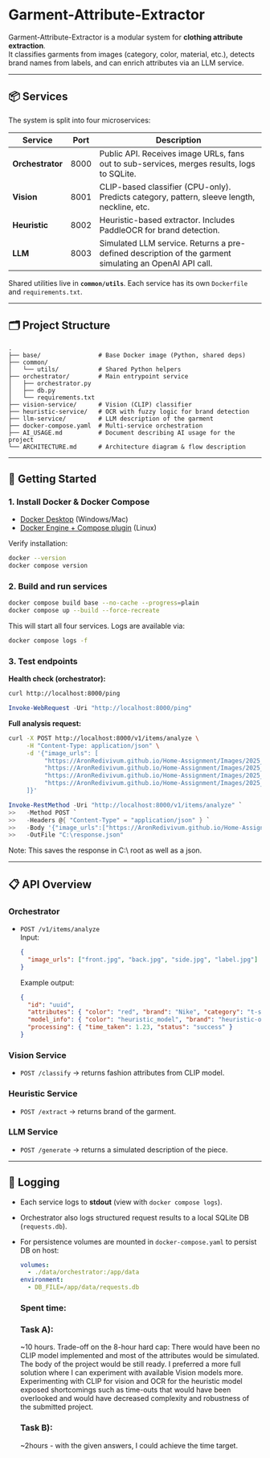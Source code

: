 # Garment-Attribute-Extractor

Garment-Attribute-Extractor is a modular system for **clothing attribute extraction**.  
It classifies garments from images (category, color, material, etc.), detects brand names from labels, and can enrich attributes via an LLM service.

---

## 📦 Services

The system is split into four microservices:

| Service         | Port | Description |
|-----------------|------|-------------|
| **Orchestrator** | 8000 | Public API. Receives image URLs, fans out to sub-services, merges results, logs to SQLite. |
| **Vision**       | 8001 | CLIP-based classifier (CPU-only). Predicts category, pattern, sleeve length, neckline, etc. |
| **Heuristic**    | 8002 | Heuristic-based extractor. Includes PaddleOCR for brand detection. |
| **LLM**          | 8003 | Simulated LLM service. Returns a pre-defined description of the garment simulating an OpenAI API call. |

Shared utilities live in **`common/utils`**. Each service has its own `Dockerfile` and `requirements.txt`.

---

## 🗂 Project Structure

```
.
├── base/                # Base Docker image (Python, shared deps)
├── common/
│   └── utils/           # Shared Python helpers
├── orchestrator/        # Main entrypoint service
│   ├── orchestrator.py
│   ├── db.py
│   └── requirements.txt
├── vision-service/      # Vision (CLIP) classifier
├── heuristic-service/   # OCR with fuzzy logic for brand detection
├── llm-service/         # LLM description of the garment
├── docker-compose.yaml  # Multi-service orchestration
├── AI_USAGE.md          # Document describing AI usage for the project
└── ARCHITECTURE.md      # Architecture diagram & flow description

```

---

## 🚀 Getting Started

### 1. Install Docker & Docker Compose
- [Docker Desktop](https://www.docker.com/products/docker-desktop/) (Windows/Mac)  
- [Docker Engine + Compose plugin](https://docs.docker.com/compose/install/) (Linux)

Verify installation:
```bash
docker --version
docker compose version
```

### 2. Build and run services
```bash
docker compose build base --no-cache --progress=plain
docker compose up --build --force-recreate
```

This will start all four services. Logs are available via:
```bash
docker compose logs -f
```

### 3. Test endpoints

**Health check (orchestrator):**
```bash
curl http://localhost:8000/ping
```
```powershell
Invoke-WebRequest -Uri "http://localhost:8000/ping"
```


**Full analysis request:**
```bash
curl -X POST http://localhost:8000/v1/items/analyze \
     -H "Content-Type: application/json" \
     -d '{"image_urls": [
          "https://AronRedivivum.github.io/Home-Assignment/Images/2025_08_2009_01_320011.JPG",
          "https://AronRedivivum.github.io/Home-Assignment/Images/2025_08_2009_01_490012.JPG",
          "https://AronRedivivum.github.io/Home-Assignment/Images/2025_08_2009_02_020040.JPG",
          "https://AronRedivivum.github.io/Home-Assignment/Images/2025_08_2009_02_150041.JPG"
     ]}'
```
```powershell
Invoke-RestMethod -Uri "http://localhost:8000/v1/items/analyze" `
>>   -Method POST `
>>   -Headers @{ "Content-Type" = "application/json" } `
>>   -Body '{"image_urls":["https://AronRedivivum.github.io/Home-Assignment/Images/2025_08_2009_01_320011.JPG", "https://AronRedivivum.github.io/Home-Assignment/Images/2025_08_2009_01_490012.JPG", "https://AronRedivivum.github.io/Home-Assignment/Images/2025_08_2009_02_020040.JPG", "https://AronRedivivum.github.io/Home-Assignment/Images/2025_08_2009_02_150041.JPG"]}' `
>>   -OutFile "C:\response.json"
```
Note: This saves the response in C:\ root as well as a json.

---

## 📋 API Overview

### Orchestrator
- `POST /v1/items/analyze`  
  Input:  
  ```json
  {
    "image_urls": ["front.jpg", "back.jpg", "side.jpg", "label.jpg"]
  }
  ```
  Example output:
  ```json
  {
    "id": "uuid",
    "attributes": { "color": "red", "brand": "Nike", "category": "t-shirt" },
    "model_info": { "color": "heuristic_model", "brand": "heuristic-ocr", "category": "clip-model" },
    "processing": { "time_taken": 1.23, "status": "success" }
  }
  ```

### Vision Service
- `POST /classify` → returns fashion attributes from CLIP model.

### Heuristic Service
- `POST /extract` → returns brand of the garment.

### LLM Service
- `POST /generate` → returns a simulated description of the piece.

---

## 💾 Logging

- Each service logs to **stdout** (view with `docker compose logs`).  
- Orchestrator also logs structured request results to a local SQLite DB (`requests.db`).  
- For persistence volumes are mounted in `docker-compose.yaml` to persist DB on host:
  ```yaml
  volumes:
    - ./data/orchestrator:/app/data
  environment:
    - DB_FILE=/app/data/requests.db
  ```

  ### Spent time:
  ### Task A):
  ~10 hours. Trade-off on the 8-hour hard cap: There would have been no CLIP model implemented and most of the attributes would be simulated. 
  The body of the project would be still ready. I preferred a more full solution where I can experiment with available Vision models more.
  Experimenting with CLIP for vision and OCR for the heuristic model exposed shortcomings such as time-outs that would have been overlooked and would have decreased
  complexity and robustness of the submitted project.

  ### Task B):
  ~2hours - with the given answers, I could achieve the time target.
